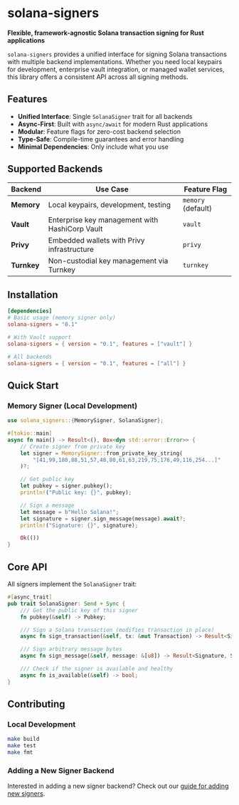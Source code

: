 # solana-signers

**Flexible, framework-agnostic Solana transaction signing for Rust applications**

`solana-signers` provides a unified interface for signing Solana transactions with multiple backend implementations. Whether you need local keypairs for development, enterprise vault integration, or managed wallet services, this library offers a consistent API across all signing methods.

## Features

- **Unified Interface**: Single `SolanaSigner` trait for all backends
- **Async-First**: Built with `async/await` for modern Rust applications
- **Modular**: Feature flags for zero-cost backend selection
- **Type-Safe**: Compile-time guarantees and error handling
- **Minimal Dependencies**: Only include what you use

## Supported Backends

| Backend | Use Case | Feature Flag |
|---------|----------|--------------|
| **Memory** | Local keypairs, development, testing | `memory` (default) |
| **Vault** | Enterprise key management with HashiCorp Vault | `vault` |
| **Privy** | Embedded wallets with Privy infrastructure | `privy` |
| **Turnkey** | Non-custodial key management via Turnkey | `turnkey` |

## Installation

```toml
[dependencies]
# Basic usage (memory signer only)
solana-signers = "0.1"

# With Vault support
solana-signers = { version = "0.1", features = ["vault"] }

# All backends
solana-signers = { version = "0.1", features = ["all"] }
```

## Quick Start

### Memory Signer (Local Development)

```rust
use solana_signers::{MemorySigner, SolanaSigner};

#[tokio::main]
async fn main() -> Result<(), Box<dyn std::error::Error>> {
    // Create signer from private key
    let signer = MemorySigner::from_private_key_string(
        "[41,99,180,88,51,57,48,80,61,63,219,75,176,49,116,254...]"
    )?;

    // Get public key
    let pubkey = signer.pubkey();
    println!("Public key: {}", pubkey);

    // Sign a message
    let message = b"Hello Solana!";
    let signature = signer.sign_message(message).await?;
    println!("Signature: {}", signature);

    Ok(())
}
```

## Core API

All signers implement the `SolanaSigner` trait:

```rust
#[async_trait]
pub trait SolanaSigner: Send + Sync {
    /// Get the public key of this signer
    fn pubkey(&self) -> Pubkey;

    /// Sign a Solana transaction (modifies transaction in place)
    async fn sign_transaction(&self, tx: &mut Transaction) -> Result<Signature, SignerError>;

    /// Sign arbitrary message bytes
    async fn sign_message(&self, message: &[u8]) -> Result<Signature, SignerError>;

    /// Check if the signer is available and healthy
    async fn is_available(&self) -> bool;
}
```

## Contributing

### Local Development

```bash
make build
make test
make fmt
```

### Adding a New Signer Backend

Interested in adding a new signer backend? Check out our [guide for adding new signers](docs/ADDING_SIGNERS.md).